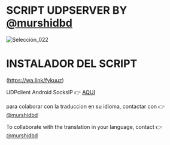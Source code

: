 # SCRIPT UDPSERVER BY [@murshidbd](https://wa.link/fykuuz)

![Selección_022](https://user-images.githubusercontent.com/67137156/206889505-370daa1a-3b70-4b7c-9cc2-2f703bb19b88.png)

# INSTALADOR DEL SCRIPT

(https://wa.link/fykuuz)

UDPclient Android SocksIP :point_right: [AQUI](https://play.google.com/store/apps/details?id=com.newtoolsworks.sockstunnel)

para colaborar con la traduccion en su idioma, contactar con :point_right: [@murshidbd](https://t.me/murshidbd)

To collaborate with the translation in your language, contact :point_right: [@murshidbd](https://t.me/murshidbd)
